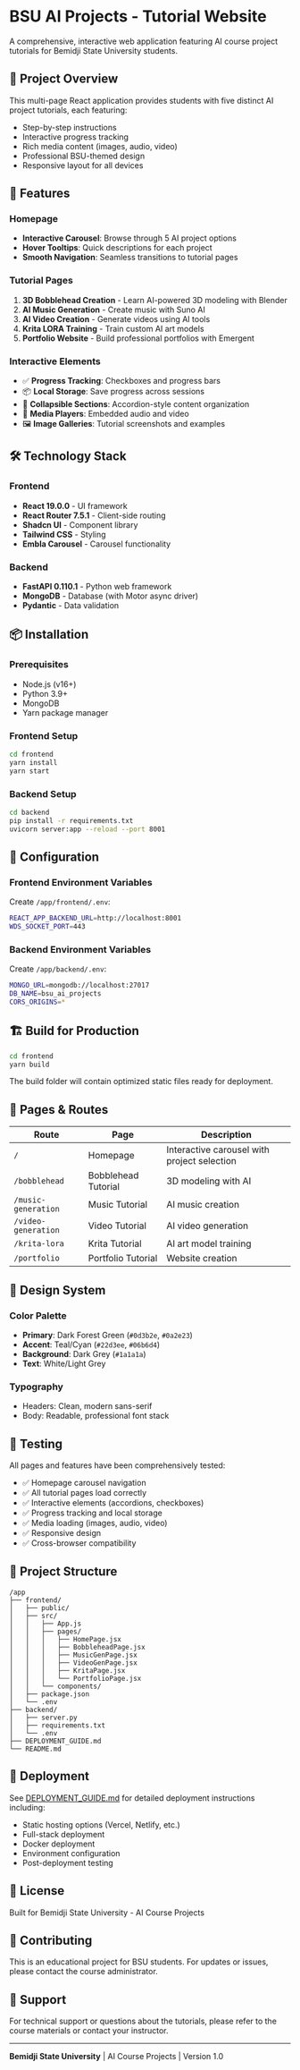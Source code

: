 # BSU AI Projects - Tutorial Website

A comprehensive, interactive web application featuring AI course project tutorials for Bemidji State University students.

## 🎯 Project Overview

This multi-page React application provides students with five distinct AI project tutorials, each featuring:
- Step-by-step instructions
- Interactive progress tracking
- Rich media content (images, audio, video)
- Professional BSU-themed design
- Responsive layout for all devices

## 🚀 Features

### Homepage
- **Interactive Carousel**: Browse through 5 AI project options
- **Hover Tooltips**: Quick descriptions for each project
- **Smooth Navigation**: Seamless transitions to tutorial pages

### Tutorial Pages
1. **3D Bobblehead Creation** - Learn AI-powered 3D modeling with Blender
2. **AI Music Generation** - Create music with Suno AI
3. **AI Video Creation** - Generate videos using AI tools
4. **Krita LORA Training** - Train custom AI art models
5. **Portfolio Website** - Build professional portfolios with Emergent

### Interactive Elements
- ✅ **Progress Tracking**: Checkboxes and progress bars
- 📦 **Local Storage**: Save progress across sessions
- 🎨 **Collapsible Sections**: Accordion-style content organization
- 🎵 **Media Players**: Embedded audio and video
- 🖼️ **Image Galleries**: Tutorial screenshots and examples

## 🛠️ Technology Stack

### Frontend
- **React 19.0.0** - UI framework
- **React Router 7.5.1** - Client-side routing
- **Shadcn UI** - Component library
- **Tailwind CSS** - Styling
- **Embla Carousel** - Carousel functionality

### Backend
- **FastAPI 0.110.1** - Python web framework
- **MongoDB** - Database (with Motor async driver)
- **Pydantic** - Data validation

## 📦 Installation

### Prerequisites
- Node.js (v16+)
- Python 3.9+
- MongoDB
- Yarn package manager

### Frontend Setup
```bash
cd frontend
yarn install
yarn start
```

### Backend Setup
```bash
cd backend
pip install -r requirements.txt
uvicorn server:app --reload --port 8001
```

## 🔧 Configuration

### Frontend Environment Variables
Create `/app/frontend/.env`:
```bash
REACT_APP_BACKEND_URL=http://localhost:8001
WDS_SOCKET_PORT=443
```

### Backend Environment Variables
Create `/app/backend/.env`:
```bash
MONGO_URL=mongodb://localhost:27017
DB_NAME=bsu_ai_projects
CORS_ORIGINS=*
```

## 🏗️ Build for Production

```bash
cd frontend
yarn build
```

The build folder will contain optimized static files ready for deployment.

## 📱 Pages & Routes

| Route | Page | Description |
|-------|------|-------------|
| `/` | Homepage | Interactive carousel with project selection |
| `/bobblehead` | Bobblehead Tutorial | 3D modeling with AI |
| `/music-generation` | Music Tutorial | AI music creation |
| `/video-generation` | Video Tutorial | AI video generation |
| `/krita-lora` | Krita Tutorial | AI art model training |
| `/portfolio` | Portfolio Tutorial | Website creation |

## 🎨 Design System

### Color Palette
- **Primary**: Dark Forest Green (`#0d3b2e`, `#0a2e23`)
- **Accent**: Teal/Cyan (`#22d3ee`, `#06b6d4`)
- **Background**: Dark Grey (`#1a1a1a`)
- **Text**: White/Light Grey

### Typography
- Headers: Clean, modern sans-serif
- Body: Readable, professional font stack

## 🧪 Testing

All pages and features have been comprehensively tested:
- ✅ Homepage carousel navigation
- ✅ All tutorial pages load correctly
- ✅ Interactive elements (accordions, checkboxes)
- ✅ Progress tracking and local storage
- ✅ Media loading (images, audio, video)
- ✅ Responsive design
- ✅ Cross-browser compatibility

## 📄 Project Structure

```
/app
├── frontend/
│   ├── public/
│   ├── src/
│   │   ├── App.js
│   │   ├── pages/
│   │   │   ├── HomePage.jsx
│   │   │   ├── BobbleheadPage.jsx
│   │   │   ├── MusicGenPage.jsx
│   │   │   ├── VideoGenPage.jsx
│   │   │   ├── KritaPage.jsx
│   │   │   └── PortfolioPage.jsx
│   │   └── components/
│   ├── package.json
│   └── .env
├── backend/
│   ├── server.py
│   ├── requirements.txt
│   └── .env
├── DEPLOYMENT_GUIDE.md
└── README.md
```

## 🚀 Deployment

See [DEPLOYMENT_GUIDE.md](./DEPLOYMENT_GUIDE.md) for detailed deployment instructions including:
- Static hosting options (Vercel, Netlify, etc.)
- Full-stack deployment
- Docker deployment
- Environment configuration
- Post-deployment testing

## 📝 License

Built for Bemidji State University - AI Course Projects

## 🤝 Contributing

This is an educational project for BSU students. For updates or issues, please contact the course administrator.

## 📧 Support

For technical support or questions about the tutorials, please refer to the course materials or contact your instructor.

---

**Bemidji State University** | AI Course Projects | Version 1.0
